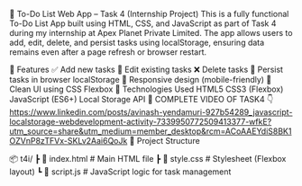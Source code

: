 📝 To-Do List Web App – Task 4 (Internship Project)
This is a fully functional To-Do List App built using HTML, CSS, and JavaScript as part of Task 4 during my internship at Apex Planet Private Limited. The app allows users to add, edit, delete, and persist tasks using localStorage, ensuring data remains even after a page refresh or browser restart.

🚀 Features
✅ Add new tasks
📝 Edit existing tasks
❌ Delete tasks
💾 Persist tasks in browser localStorage
📱 Responsive design (mobile-friendly)
🎨 Clean UI using CSS Flexbox
🔧 Technologies Used
HTML5
CSS3 (Flexbox)
JavaScript (ES6+)
Local Storage API
📸 COMPLETE VIDEO OF TASK4 👇
https://www.linkedin.com/posts/avinash-yendamuri-927b54289_javascript-localstorage-webdevelopment-activity-7339950772509413377-wfkE?utm_source=share&utm_medium=member_desktop&rcm=ACoAAEYdiS8BK1OZVnP8zTFVx-SKLv2Aai6QoJk
📁 Project Structure

📦 t4i/
┣ 📜 index.html         # Main HTML file
┣ 📜 style.css          # Stylesheet (Flexbox layout)
┗ 📜 script.js          # JavaScript logic for task management
